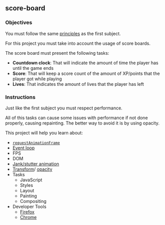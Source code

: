 ## score-board

### Objectives

You must follow the same [principles](https://public.01-edu.org/subjects/make-your-game/README.md) as the first subject.

For this project you must take into account the usage of score boards.

The score board must present the following tasks:

- **Countdown clock**: That will indicate the amount of time the player has until the game ends
- **Score**: That will keep a score count of the amount of XP/points that the player got while playing
- **Lives**: That indicates the amount of lives that the player has left

### Instructions

Just like the first subject you must respect performance.

All of this tasks can cause some issues with performance if not done properly, causing repainting. The better way to avoid it is by using opacity.

This project will help you learn about:

- [`requestAnimationFrame`](https://developer.mozilla.org/en-US/docs/Web/API/window/requestAnimationFrame)
- [Event loop](https://developer.mozilla.org/pt-BR/docs/Web/JavaScript/EventLoop)
- FPS
- DOM
- [Jank/stutter animation](https://murtada.nl/blog/going-jank-free-achieving-60-fps-smooth-websites)
- [Transform](https://developer.mozilla.org/en-US/docs/Web/CSS/transform)/ [opacity](https://developer.mozilla.org/en-US/docs/Web/CSS/opacity)
- Tasks
  - JavaScript
  - Styles
  - Layout
  - Painting
  - Compositing
- Developer Tools
  - [Firefox](https://developer.mozilla.org/en-US/docs/Learn/Common_questions/What_are_browser_developer_tools)
  - [Chrome](https://developers.google.com/web/tools/chrome-devtools)
